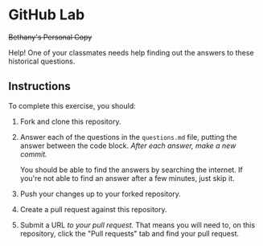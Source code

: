 # GitHub Lab

~~Bethany's Personal Copy~~

Help! One of your classmates needs help finding out the answers to these historical questions. 

## Instructions

To complete this exercise, you should:

1. Fork and clone this repository.

1. Answer each of the questions in the `questions.md` file, putting the answer between the code block. _After each answer, make a new commit._

   You should be able to find the answers by searching the internet. If you're not able to find an answer after a few minutes, just skip it.

1. Push your changes up to your forked repository.

1. Create a pull request against this repository.

1. Submit a URL _to your pull request._ That means you will need to, on this repository, click the "Pull requests" tab and find your pull request.
